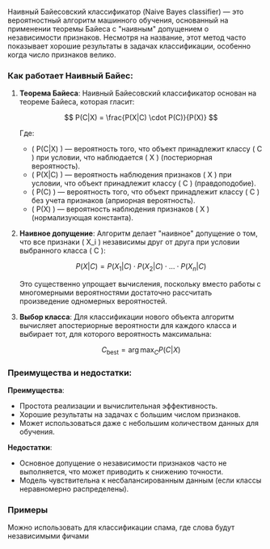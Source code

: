 Наивный Байесовский классификатор (Naive Bayes classifier) — это вероятностный алгоритм машинного обучения, основанный на применении теоремы Байеса с "наивным" допущением о независимости признаков. Несмотря на название, этот метод часто показывает хорошие результаты в задачах классификации, особенно когда число признаков велико.

### Как работает Наивный Байес:

1. **Теорема Байеса**:
   Наивный Байесовский классификатор основан на теореме Байеса, которая гласит:

   $$
   P(C|X) = \frac{P(X|C) \cdot P(C)}{P(X)}
   $$

   Где:
   - \( P(C|X) \) — вероятность того, что объект принадлежит классу \( C \) при условии, что наблюдается \( X \) (постериорная вероятность).
   - \( P(X|C) \) — вероятность наблюдения признаков \( X \) при условии, что объект принадлежит классу \( C \) (правдоподобие).
   - \( P(C) \) — вероятность того, что объект принадлежит классу \( C \) без учета признаков (априорная вероятность).
   - \( P(X) \) — вероятность наблюдения признаков \( X \) (нормализующая константа).

2. **Наивное допущение**:
   Алгоритм делает "наивное" допущение о том, что все признаки \( X_i \) независимы друг от друга при условии выбранного класса \( C \):

   $$
   P(X|C) = P(X_1|C) \cdot P(X_2|C) \cdot \ldots \cdot P(X_n|C)
   $$

   Это существенно упрощает вычисления, поскольку вместо работы с многомерными вероятностями достаточно рассчитать произведение одномерных вероятностей.

3. **Выбор класса**:
   Для классификации нового объекта алгоритм вычисляет апостериорные вероятности для каждого класса и выбирает тот, для которого вероятность максимальна:

   $$
   C_{\text{best}} = \arg\max_{C} P(C|X)
   $$

### Преимущества и недостатки:

**Преимущества**:
- Простота реализации и вычислительная эффективность.
- Хорошие результаты на задачах с большим числом признаков.
- Может использоваться даже с небольшим количеством данных для обучения.

**Недостатки**:
- Основное допущение о независимости признаков часто не выполняется, что может приводить к снижению точности.
- Модель чувствительна к несбалансированным данным (если классы неравномерно распределены).

### Примеры
Можно использовать для классификации спама, где слова будут независимыми фичами
